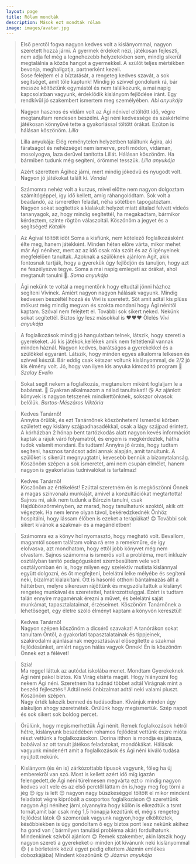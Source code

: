 ```yaml
---
layout: page
title: Rólam mondták
description: Mások ezt mondták rólam
image: images/avatar.jpg
---
```



>Első perctől fogva nagyon kedves volt a kislányommal, nagyon szeretett hozzá járni. A gyermek érdekeit nézi, játékosan fejleszti, nem adja fel még a legnehezebb helyzetekben sem, mindig sikerül megtalálnia a közös hangot a gyermekkel. A szülőt teljes mértékben bevonja, meghallgatja, partnerként kezeli.    
Sose felejtem el a bíztatását, a rengeteg kedves szavát, a sok segítséget, amit tőle kaptunk! Mindig jó szívvel gondolunk rá, bár messze költöztünk egymástól és nem találkozunk, a mai napig kapcsolatban vagyunk, érdeklődik kislányom fejlődése iránt.  Egy rendkívül jó szakembert ismertem meg személyében. <cite>Abi anyukája</cite>

>Nagyon hasznos és vidám volt az Ági nénivel eltöltött idő, végre megtanultam rendesen beszélni. Ági néni kedvessége és szakértelme játékosan könnyűvé tette a gyakorlással töltött órákat. Ezúton is hálásan köszönöm. <cite>Lilla</cite>

>Lilla anyukája: Elég reménytelen helyzetben találtunk Ágira, aki fáratságot és nehézséget nem ismerve, profi módon, vidáman, mosolyogva, laza derűvel tanította Lillát. Hálásan köszönöm. Ha bármiben tudunk még segíteni, örömmel tesszük. <cite>Lilla anyukája</cite>

>Azért szerettem Ágihoz járni, mert mindig jókedvű és nyugodt volt. Nagyon jó játékokat talált ki. <cite>Vendel</cite>
 
>Számomra nehéz volt a kurzus, mivel előtte nem nagyon dolgoztam számítógéppel, így idő kellett, amíg ráhangolódtam. Sok volt a beadandó, az ismeretlen feladat, néha sötétben tapogatóztam. Nagyon sokat segítettek a kialakult helyzet miatt általad felvett videós tananyagok, az, hogy mindig segítettél, ha megakadtam, bármikor kérdeztem, szinte rögtön válaszoltál. Köszönöm a jegyet és a segítséget! <cite>Katalin</cite>

>Az Ágival töltött időt Soma a kisfiúnk, nem kötelező foglalkozásként élte meg, hanem játékként. Minden héten előre várta, mikor mehet már Ági nénihez, mert az az idő csak róla szólt és az ő igényeinek megfelelően tanultak.
Azoknak a szülőknek ajánlom Ágit, akik fontosnak tartják, hogy a gyerekük úgy fejlődjön és tanuljon, hogy azt ne feszélyezve tegye. Soma a mai napig emlegeti az órákat, ahol megtanult tanulni 🙂. <cite>Soma anyukája</cite>

>Ági nekünk te voltál a megmentőnk hogy eltudtál jönni házhoz segíteni Vivinek. Amiért nagyon nagyon hálásak vagyunk. Mindig kedvesen beszéltél hozzá és Vivi is szeretett. Sőt amit adtál kis plüss mókust még mindig megvan és szokta mondani hogy Ági nénitől kaptam. Szóval nem felejtett el. További sok sikert neked. Nekünk sokat segítettél. Biztos így lesz másokkal is ❤️❤️❤️ Ölelés <cite>Vivi anyukája</cite>

>A foglalkozások mindig jó hangulatban telnek, látszik, hogy szereti a gyerekeket. Jó kis játékok,kellékek amik nem feltétlenül vannak  minden háznál. Nagyon kedves, barátságos a gyerekekkel és a szülőkkel egyaránt.  Látszik, hogy minden egyes alkalomra lelkesen és szívvel készül.  Bár eddig csak kétszer voltunk kislányommal, de 2/2 jó kis élmény volt. Jó, hogy van ilyen kis anyuka kimozditó program 🙂 <cite>Szalay Evelin</cite>

>Sokat segít nekem a foglalkozás, megtanulom miként foglaljam le a babámat. 🥰 Gyakran alkalmazom a nálad tanultakat!! 😘
Az ajánlott könyvek is nagyon tetszenek mindkettőnknek, sokszor olvasok belőlük. <cite>Bartos-Mészáros Viktória</cite>

>Kedves Tanárnő!  
Annyira örülök, és ezt Tanárnőnek köszönhetem! Ismerősi körben született egy kislány szájpadhasadékkal, csak a lágy szájpad érintett. A kórházban 2 hónap bent tartózkodás alatt nagyon kevés információt kaptak a rájuk váró folyamatról, és engem is megkérdeztek, hátha tudok valamit mondani. És tudtam! Annyira jó érzés, hogy tudtam segíteni, hasznos tanácsot adni annak alapján, amit tanultunk. A szülőket is sikerült megnyugtatni, kevesebb bennük a bizonytalanság. Köszönöm szépen a sok ismeretet, ami nem csupán elmélet, hanem nagyon is gyakorlatias tudnivalókat is tartalmaz!

>Kedves Tanárnő!  
Köszönöm az értékelést! Ezúttal szeretném én is megköszönni Önnek a magas színvonalú munkáját, amivel a konzultációkat megtartotta! Sajnos mi, akik nem tudunk a Bárczin tanulni, csak Hajdúböszörményben, az marad, hogy tanulhatunk azoktól, akik ott végeztek. Ha nem lenne olyan távol, bekéredzkednék Önhöz hospitálni, hogy lássam élőben is ezeket a terápiákat! 😊 További sok sikert kívánok a szakmai- és a magánéletben!

>Számomra ez a könyv hol nyomasztó, hogy megható volt. Bevallom, magamtól sosem találtam volna rá erre a remekműre, de így elolvasva, azt mondhatom, hogy ettől jobb könyvet még nem olvastam. Sajnos számomra is ismerős volt a probléma, mert inkluzív osztályban tanító pedagógusként szembesültem vele volt osztályomban én is, hogy milyen egy szelektív mutista kislánnyal együtt dolgozni, és őt megfejteni, belelátni lelke mélyébe és segíteni neki, bizalmat kialakítani. Ott is hasonló otthoni bántalmazás állt a háttérben, melyre sikeresen rájöttünk és megszólaltattuk a kislányt rengeteg munkával és szeretettel, határozottsággal. Ezért is tudtam talán ennyire magaménak érezni a művet, és belelátni saját munkámat, tapasztalataimat, érzéseimet. Köszönöm Tanárnőnek a lehetőséget, egy életre szóló élményt kaptam a könyvön keresztül!

>Kedves Tanárnő!  
Nagyon szépen köszönöm a dicsérő szavakat! A tanórákon sokat tanultam Öntől, a gyakorlati tapasztalatainak és tippjeinek, szakirodalmi ajánlásainak megosztásával elősegítette a szakmai fejlődésünket, amiért nagyon hálás vagyok Önnek! Én is köszönöm Önnek ezt a félévet!

>Szia!  
Ma reggel láttuk az autódat iskolába menet. Mondtam Gyerekeknek Ági néni pakol biztos. Kis Virág elsírta magát. Hogy hiányozni fog nekem Ági néni. Szeretném ha tudnád többet adtál Virágnak mint a beszéd fejlesztés ! Adtál neki önbizalmat adtál neki valami pluszt.  
Köszönöm szépen.  
Nagy érték lakozik benned és tudásodban. Kívánjuk minden úgy alakuljon ahogy szeretnétek. Örülünk hogy megismertük. Szép napot és sok sikert sok boldog percet.

>Örülünk, hogy megismerhettük Ági nénit. Remek foglalkozások hétről hétre, kislányunk  beszédében rohamos fejlődést vettünk észre mióta részt vettünk a foglalkozásokon. Dorina itthon is mondja és játssza, babáival az ott tanult játékos feladatokat, mondókákat. Hálásak vagyunk mindenért amit a foglalkozások és Ági néni kiváló tudása nyújtott nekünk.

> Kislányom (és én is) zárkózottabb típusok vagyunk, főleg ha új emberekről van szó. Most is kellett azért idő míg igazán felengedett,de Ági néni türelmesen megvàrta ezt☺️ mindig nagyon kedves volt vele és az első perctől láttam én is,hogy meg fog törni a jég 😊 így is lett 😊 nagyon nagy büszkeséggel töltött el mikor mindent feladatot végre kipróbált a csoportos foglalkozáson 😊 szerettünk nagyon Ági nénihez járni,olyannyira hogy külön is elkezdtük a tsmt tornát,amit bár csak még 1,5 hónapja kezdtünk el, mégis rengeteg fejlődést látok 😊 szomorúak vagyunk nagyon,hogy elköltöztek, későbbiekben is úgy gondoltam ő egy biztos pont lesz nekünk akihez ha gond van ( bármilyen tanulási probléma akár) fordulhatunk. Mindenkinek szívből ajánlom 😊 Remek szakember, akin látszik hogy nagyon szereti a gyerekeket☺️ minden jót kívánunk neki kislànyommal 😊 ( a bérleteink közül egyet pedig eltettem Jázmin emlékes dobozkàjàba) 
Mindent köszönünk 😊 <cite>Jázmin anyukája</cite>